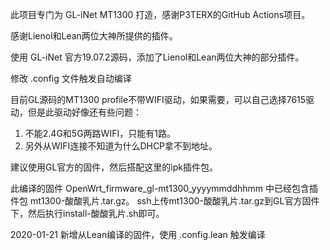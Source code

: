 此项目专门为 GL-iNet MT1300 打造，感谢P3TERX的GitHub Actions项目。

感谢Lienol和Lean两位大神所提供的插件。

使用 GL-iNet 官方19.07.2源码，添加了Lienol和Lean两位大神的部分插件。

修改 .config 文件触发自动编译

目前GL源码的MT1300 profile不带WIFI驱动，如果需要，可以自己选择7615驱动，但是此驱动好像还有些问题：
1. 不能2.4G和5G两路WIFI，只能有1路。
2. 另外从WIFI连接不知道为什么DHCP拿不到地址。

建议使用GL官方的固件，然后搭配这里的ipk插件包。

此编译的固件 OpenWrt_firmware_gl-mt1300_yyyymmddhhmm 中已经包含插件包 mt1300-酸酸乳片.tar.gz。
ssh上传mt1300-酸酸乳片.tar.gz到GL官方固件下，然后执行install-酸酸乳片.sh即可。


2020-01-21 新增从Lean编译的固件，使用 .config.lean 触发编译
